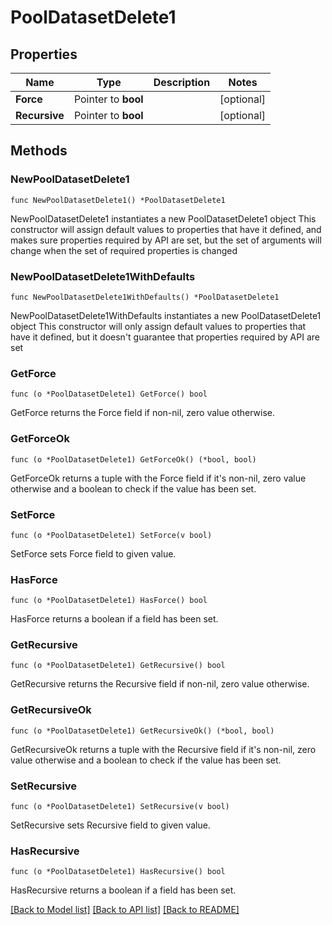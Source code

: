 # PoolDatasetDelete1

## Properties

Name | Type | Description | Notes
------------ | ------------- | ------------- | -------------
**Force** | Pointer to **bool** |  | [optional] 
**Recursive** | Pointer to **bool** |  | [optional] 

## Methods

### NewPoolDatasetDelete1

`func NewPoolDatasetDelete1() *PoolDatasetDelete1`

NewPoolDatasetDelete1 instantiates a new PoolDatasetDelete1 object
This constructor will assign default values to properties that have it defined,
and makes sure properties required by API are set, but the set of arguments
will change when the set of required properties is changed

### NewPoolDatasetDelete1WithDefaults

`func NewPoolDatasetDelete1WithDefaults() *PoolDatasetDelete1`

NewPoolDatasetDelete1WithDefaults instantiates a new PoolDatasetDelete1 object
This constructor will only assign default values to properties that have it defined,
but it doesn't guarantee that properties required by API are set

### GetForce

`func (o *PoolDatasetDelete1) GetForce() bool`

GetForce returns the Force field if non-nil, zero value otherwise.

### GetForceOk

`func (o *PoolDatasetDelete1) GetForceOk() (*bool, bool)`

GetForceOk returns a tuple with the Force field if it's non-nil, zero value otherwise
and a boolean to check if the value has been set.

### SetForce

`func (o *PoolDatasetDelete1) SetForce(v bool)`

SetForce sets Force field to given value.

### HasForce

`func (o *PoolDatasetDelete1) HasForce() bool`

HasForce returns a boolean if a field has been set.

### GetRecursive

`func (o *PoolDatasetDelete1) GetRecursive() bool`

GetRecursive returns the Recursive field if non-nil, zero value otherwise.

### GetRecursiveOk

`func (o *PoolDatasetDelete1) GetRecursiveOk() (*bool, bool)`

GetRecursiveOk returns a tuple with the Recursive field if it's non-nil, zero value otherwise
and a boolean to check if the value has been set.

### SetRecursive

`func (o *PoolDatasetDelete1) SetRecursive(v bool)`

SetRecursive sets Recursive field to given value.

### HasRecursive

`func (o *PoolDatasetDelete1) HasRecursive() bool`

HasRecursive returns a boolean if a field has been set.


[[Back to Model list]](../README.md#documentation-for-models) [[Back to API list]](../README.md#documentation-for-api-endpoints) [[Back to README]](../README.md)


